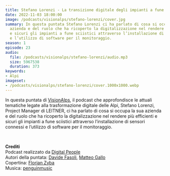 ```yaml
---
title: Stefano Lorenzi - La transizione digitale degli impianti a fune @Bolzano
date: 2022-11-03 18:00:00
image: /podcasts/visionalps/stefano-lorenzi/cover.jpg
summary: In questa puntata Stefano Lorenzi ci ha parlato di cosa si occupa la sua
  azienda e del ruolo che ha ricoperto la digitalizzazione nel rendere più efficienti
  e sicuri gli impianti a fune sciistici attraverso l’installazione di sensori connessi
  e l’utilizzo di software per il monitoraggio.
season: 1
episode: 23
audio:
  file: /podcasts/visionalps/stefano-lorenzi/audio.mp3
  size: 5967538
  duration: 373
keywords:
- Alpi
imageset:
- /podcasts/visionalps/stefano-lorenzi/cover.1000x1000.webp
---
```


In questa puntata di [VisionAlps](https://www.visionalps.com/), il podcast che approfondisce le attuali tematiche legate alla trasformazione digitale delle Alpi, Stefano Lorenzi, Project Manager di LEITNER, ci ha parlato di cosa si occupa la sua azienda e del ruolo che ha ricoperto la digitalizzazione nel rendere più efficienti e sicuri gli impianti a fune sciistici attraverso l’installazione di sensori connessi e l’utilizzo di software per il monitoraggio.

<br>

**Crediti**<br>
Podcast realizzato da [Digital People](https://w3id.org/digitalpeople)<br>
Autori della puntata: [Davide Fasoli](https://www.linkedin.com/in/davide-fasoli-2b3246179/), [Matteo Gallo](https://www.linkedin.com/in/matteo-gallo-4a5ab31a8/)<br>
Copertina: [Florian Zyba](https://www.linkedin.com/in/florian-zyba/)<br>
Musica: [penguinmusic](https://pixabay.com/users/penguinmusic-24940186/)
